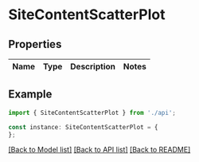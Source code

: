 # SiteContentScatterPlot


## Properties

Name | Type | Description | Notes
------------ | ------------- | ------------- | -------------

## Example

```typescript
import { SiteContentScatterPlot } from './api';

const instance: SiteContentScatterPlot = {
};
```

[[Back to Model list]](../README.md#documentation-for-models) [[Back to API list]](../README.md#documentation-for-api-endpoints) [[Back to README]](../README.md)
